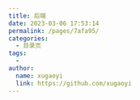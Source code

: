 ```yaml
---
title: 后端
date: 2023-03-06 17:53:14
permalink: /pages/7afa95/
categories:
  - 目录页
tags:
  - 
author: 
  name: xugaoyi
  link: https://github.com/xugaoyi
---
```


